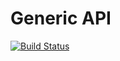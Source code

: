 # Generic API

[![Build Status](https://travis-ci.org/artemeknyazev/generic-api.svg?branch=master)](https://travis-ci.org/artemeknyazev/generic-api)

